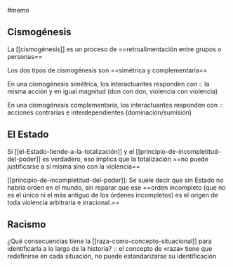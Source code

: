 #memo 

## Cismogénesis

La [[cismogénesis]] es un proceso de ==retroalimentación entre grupos o personas== <!--SR:!2024-03-29,4,188-->

Los dos tipos de cismogénesis son ==simétrica y complementaria== <!--SR:!2024-06-20,87,270-->

En una cismogénesis simétrica, los interactuantes responden con :: la misma acción y en igual magnitud (don con don, violencia con violencia) <!--SR:!2024-05-16,52,230-->

En una cismogénesis complementaria, los interactuantes responden con :: acciones contrarias e interdependientes (dominación/sumisión) <!--SR:!2024-03-31,6,150-->

## El Estado

Si [[el-Estado-tiende-a-la-totalización]] y el [[principio-de-incompletitud-del-poder]] es verdadero, eso implica que la totalización ==no puede justificarse a sí misma sino con la violencia== <!--SR:!2024-04-14,20,190-->

[[principio-de-incompletitud-del-poder]]: Se suele decir que sin Estado no habría orden en el mundo, sin reparar que ese ==orden incompleto (que no es el único ni el más antiguo de los órdenes incompletos) es el origen de toda violencia arbitraria e irracional.== <!--SR:!2024-04-01,7,199-->

## Racismo

¿Qué consecuencias tiene la [[raza-como-concepto-situacional]] para identificarla a lo largo de la historia? :: el concepto de «raza» tiene que redefinirse en cada situación, no puede estandarizarse su identificación <!--SR:!2024-04-04,10,170-->